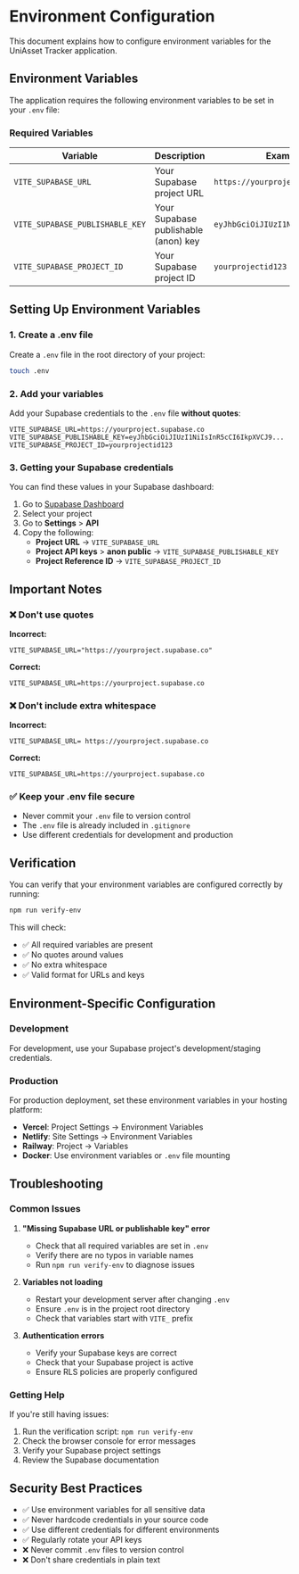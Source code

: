 # Environment Configuration

This document explains how to configure environment variables for the UniAsset Tracker application.

## Environment Variables

The application requires the following environment variables to be set in your `.env` file:

### Required Variables

| Variable | Description | Example |
|----------|-------------|---------|
| `VITE_SUPABASE_URL` | Your Supabase project URL | `https://yourproject.supabase.co` |
| `VITE_SUPABASE_PUBLISHABLE_KEY` | Your Supabase publishable (anon) key | `eyJhbGciOiJIUzI1NiIsInR5cCI6...` |
| `VITE_SUPABASE_PROJECT_ID` | Your Supabase project ID | `yourprojectid123` |

## Setting Up Environment Variables

### 1. Create a .env file

Create a `.env` file in the root directory of your project:

```bash
touch .env
```

### 2. Add your variables

Add your Supabase credentials to the `.env` file **without quotes**:

```env
VITE_SUPABASE_URL=https://yourproject.supabase.co
VITE_SUPABASE_PUBLISHABLE_KEY=eyJhbGciOiJIUzI1NiIsInR5cCI6IkpXVCJ9...
VITE_SUPABASE_PROJECT_ID=yourprojectid123
```

### 3. Getting your Supabase credentials

You can find these values in your Supabase dashboard:

1. Go to [Supabase Dashboard](https://app.supabase.com/)
2. Select your project
3. Go to **Settings** > **API**
4. Copy the following:
   - **Project URL** → `VITE_SUPABASE_URL`
   - **Project API keys** > **anon public** → `VITE_SUPABASE_PUBLISHABLE_KEY`
   - **Project Reference ID** → `VITE_SUPABASE_PROJECT_ID`

## Important Notes

### ❌ Don't use quotes

**Incorrect:**
```env
VITE_SUPABASE_URL="https://yourproject.supabase.co"
```

**Correct:**
```env
VITE_SUPABASE_URL=https://yourproject.supabase.co
```

### ❌ Don't include extra whitespace

**Incorrect:**
```env
VITE_SUPABASE_URL= https://yourproject.supabase.co 
```

**Correct:**
```env
VITE_SUPABASE_URL=https://yourproject.supabase.co
```

### ✅ Keep your .env file secure

- Never commit your `.env` file to version control
- The `.env` file is already included in `.gitignore`
- Use different credentials for development and production

## Verification

You can verify that your environment variables are configured correctly by running:

```bash
npm run verify-env
```

This will check:
- ✅ All required variables are present
- ✅ No quotes around values
- ✅ No extra whitespace
- ✅ Valid format for URLs and keys

## Environment-Specific Configuration

### Development

For development, use your Supabase project's development/staging credentials.

### Production

For production deployment, set these environment variables in your hosting platform:

- **Vercel**: Project Settings → Environment Variables
- **Netlify**: Site Settings → Environment Variables
- **Railway**: Project → Variables
- **Docker**: Use environment variables or `.env` file mounting

## Troubleshooting

### Common Issues

1. **"Missing Supabase URL or publishable key" error**
   - Check that all required variables are set in `.env`
   - Verify there are no typos in variable names
   - Run `npm run verify-env` to diagnose issues

2. **Variables not loading**
   - Restart your development server after changing `.env`
   - Ensure `.env` is in the project root directory
   - Check that variables start with `VITE_` prefix

3. **Authentication errors**
   - Verify your Supabase keys are correct
   - Check that your Supabase project is active
   - Ensure RLS policies are properly configured

### Getting Help

If you're still having issues:

1. Run the verification script: `npm run verify-env`
2. Check the browser console for error messages
3. Verify your Supabase project settings
4. Review the Supabase documentation

## Security Best Practices

- ✅ Use environment variables for all sensitive data
- ✅ Never hardcode credentials in your source code
- ✅ Use different credentials for different environments
- ✅ Regularly rotate your API keys
- ❌ Never commit `.env` files to version control
- ❌ Don't share credentials in plain text